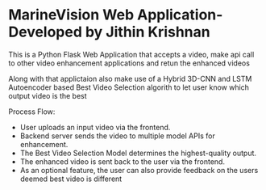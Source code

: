 # MarineVision Web Application- Developed by Jithin Krishnan

This is a Python Flask Web Application that accepts a video, make api call to other video enhancement applications and retun the enhanced videos

Along with that applictaion also make use of a Hybrid 3D-CNN and LSTM Autoencoder​ based Best Video Selection algorith to let user know which output video is the best


Process Flow:​
​
- User uploads an input video via the frontend.​
- Backend server sends the video to multiple model APIs for enhancement.​
- The Best Video Selection Model determines the highest-quality output.​
- The enhanced video is sent back to the user via the frontend.​
- As an optional feature, the user can also provide feedback on the users deemed best video is different
